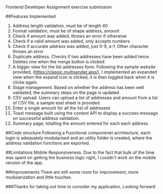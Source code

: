 Frontend Developer Assignment exercise submission

##Features Implemented
1. Address length validation, must be of length 40
2. Format validation, must be of shape address, amount
3. Check if amount was added, throws an error if otherwise
4. Check if a valid amount was added, only accepts numbers
5. Check if accurate address was added, just 0-9, a-f. Other character throws an error
6. Duplicate address. Checks if two addresses have been added twice. Deletes one when the merge button is clicked.
7. A bigger view for the list addresses form. Following the sample website provided, (https://classic.multisender.app/), I implemented an expanded view when the expand icon is clicked, it is then toggled back when it is clicke again.
8. Stage management. Based on whether the address has been well validated, the summary steps on the page is updated
9. CSV upload. Users can upload a list of addresses and amount from a list of CSV file, a sample exel sheet is provided.
10. Enter a single amount for all the list of addresses
11. Toast message built using the context API to display a success message on successful address validation.
12. Summary page, totalling the amount entered for each each address.


##Code structure
Following a Functional componenet architecture, each login is adequately modularised and an utility folder is created, where the address validation functions are exported.

##Limitations
Mobile Responsiveness. Due to the fact that bulk of the time was spent on getting the business logic right, I couldn't work on the mobile version of the app. 

##Improvements
There are still some room for improvement, more modularization and little touches. 


###Thanks for taking out time to consider my application, Looking forward
